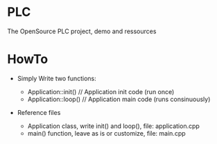 # PLC
The OpenSource PLC project, demo and ressources

# HowTo

  * Simply Write two functions:
    * Application::init() // Application init code (run once)
    * Application::loop() // Application main code (runs consinuously)

  * Reference files
    * Application class, write init() and loop(), file: application.cpp
    * main() function, leave as is or customize, file: main.cpp
